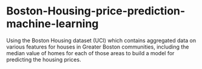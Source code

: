 # Boston-Housing-price-prediction-machine-learning
Using the Boston Housing dataset (UCI) which contains aggregated data on various features for houses in Greater Boston communities, including the median value of homes for each of those areas to build a model for predicting the housing prices.
